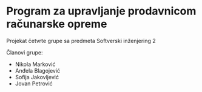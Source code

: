 # Program za upravljanje prodavnicom računarske opreme
Projekat četvrte grupe sa predmeta Softverski inženjering 2

Članovi grupe:
* Nikola Marković
* Anđela Blagojević
* Sofija Jakovljević
* Jovan Petrović
